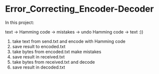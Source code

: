 # Error_Correcting_Encoder-Decoder

In this project:

text -> Hamming code -> mistakes -> undo Hamming code -> text :))

1) take text from send.txt and encode with Hamming code
2) save result to encoded.txt
3) take bytes from encoded.txt make mistakes
4) save result in received.txt
5) take bytes from received.txt and decode
6) save result in decoded.txt
